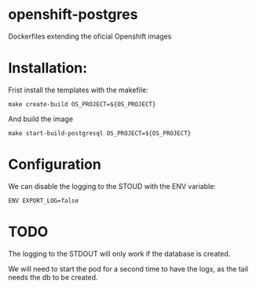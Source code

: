 # openshift-postgres

Dockerfiles extending the oficial Openshift images

# Installation:

Frist install the templates with the makefile:

```
make create-build OS_PROJECT=${OS_PROJECT}
```

And build the image
```	
make start-build-postgresql OS_PROJECT=${OS_PROJECT}
```

# Configuration

We can disable the logging to the STOUD with the ENV variable:

```
ENV EXPORT_LOG=false
```


# TODO

The logging to the STDOUT will only work if the database is created.

We will need to start the pod for a second time to have the logs, as the tail needs the db to be created.
